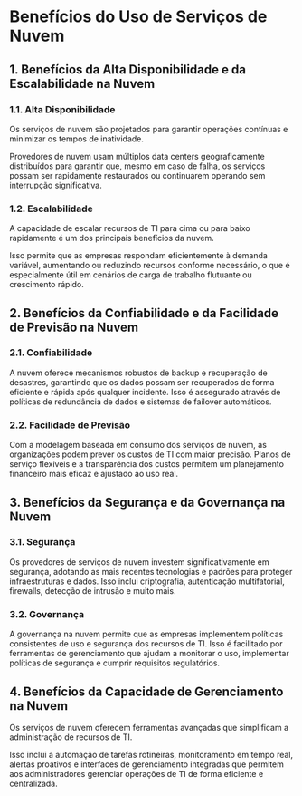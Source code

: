 # Benefícios do Uso de Serviços de Nuvem

## 1. Benefícios da Alta Disponibilidade e da Escalabilidade na Nuvem

### 1.1. Alta Disponibilidade

Os serviços de nuvem são projetados para garantir operações contínuas e minimizar os tempos de inatividade. 

Provedores de nuvem usam múltiplos data centers geograficamente distribuídos para garantir que, mesmo em caso de falha, os serviços possam ser rapidamente restaurados ou continuarem operando sem interrupção significativa.

### 1.2. Escalabilidade

A capacidade de escalar recursos de TI para cima ou para baixo rapidamente é um dos principais benefícios da nuvem. 

Isso permite que as empresas respondam eficientemente à demanda variável, aumentando ou reduzindo recursos conforme necessário, o que é especialmente útil em cenários de carga de trabalho flutuante ou crescimento rápido.

## 2. Benefícios da Confiabilidade e da Facilidade de Previsão na Nuvem

### 2.1. Confiabilidade

A nuvem oferece mecanismos robustos de backup e recuperação de desastres, garantindo que os dados possam ser recuperados de forma eficiente e rápida após qualquer incidente. Isso é assegurado através de políticas de redundância de dados e sistemas de failover automáticos.

### 2.2. Facilidade de Previsão

Com a modelagem baseada em consumo dos serviços de nuvem, as organizações podem prever os custos de TI com maior precisão. Planos de serviço flexíveis e a transparência dos custos permitem um planejamento financeiro mais eficaz e ajustado ao uso real.

## 3. Benefícios da Segurança e da Governança na Nuvem

### 3.1. Segurança

Os provedores de serviços de nuvem investem significativamente em segurança, adotando as mais recentes tecnologias e padrões para proteger infraestruturas e dados. Isso inclui criptografia, autenticação multifatorial, firewalls, detecção de intrusão e muito mais.

### 3.2. Governança

A governança na nuvem permite que as empresas implementem políticas consistentes de uso e segurança dos recursos de TI. Isso é facilitado por ferramentas de gerenciamento que ajudam a monitorar o uso, implementar políticas de segurança e cumprir requisitos regulatórios.

## 4. Benefícios da Capacidade de Gerenciamento na Nuvem

Os serviços de nuvem oferecem ferramentas avançadas que simplificam a administração de recursos de TI. 

Isso inclui a automação de tarefas rotineiras, monitoramento em tempo real, alertas proativos e interfaces de gerenciamento integradas que permitem aos administradores gerenciar operações de TI de forma eficiente e centralizada.